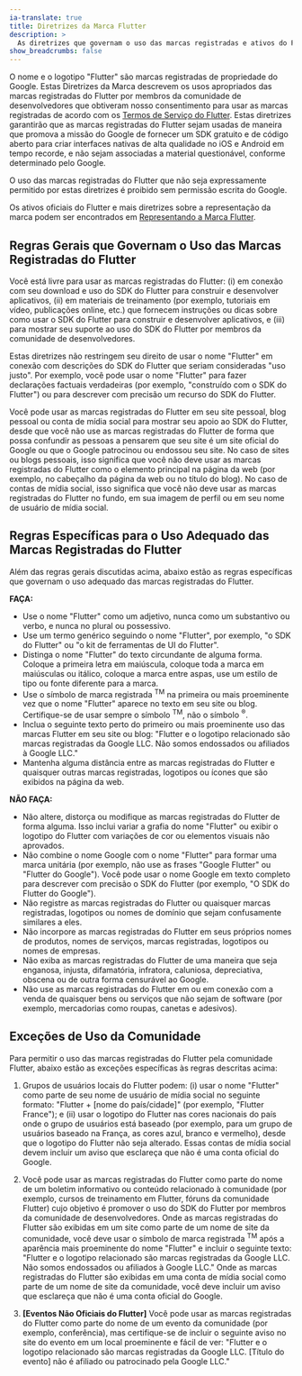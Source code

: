 ```yaml
---
ia-translate: true
title: Diretrizes da Marca Flutter
description: >
  As diretrizes que governam o uso das marcas registradas e ativos do Flutter.
show_breadcrumbs: false
---
```


O nome e o logotipo "Flutter" são marcas registradas de propriedade do Google.
Estas Diretrizes da Marca descrevem os usos apropriados das marcas
registradas do Flutter por membros da comunidade de desenvolvedores que
obtiveram nosso consentimento para usar as marcas registradas de acordo
com os [Termos de Serviço do Flutter](/tos).
Estas diretrizes garantirão que as marcas registradas do Flutter sejam
usadas de maneira que promova a missão do Google de fornecer um SDK
gratuito e de código aberto para criar interfaces nativas de alta qualidade
no iOS e Android em tempo recorde, e não sejam associadas a
material questionável, conforme determinado pelo Google.

O uso das marcas registradas do Flutter que não seja expressamente
permitido por estas diretrizes é proibido sem permissão escrita do Google.

Os ativos oficiais do Flutter e mais diretrizes sobre a representação da marca
podem ser encontrados em [Representando a Marca Flutter]({{site.main-url}}/brand).

## Regras Gerais que Governam o Uso das Marcas Registradas do Flutter

Você está livre para usar as marcas registradas do Flutter: (i) em conexão com seu
download e uso do SDK do Flutter para construir e desenvolver aplicativos, (ii)
em materiais de treinamento (por exemplo, tutoriais em vídeo, publicações online, etc.)
que fornecem instruções ou dicas sobre como usar o SDK do Flutter para
construir e desenvolver aplicativos, e (iii) para mostrar seu suporte ao
uso do SDK do Flutter por membros da comunidade de desenvolvedores.

Estas diretrizes não restringem seu direito de usar o nome "Flutter" em
conexão com descrições do SDK do Flutter que seriam consideradas "uso
justo". Por exemplo, você pode usar o nome "Flutter" para fazer declarações
factuais verdadeiras (por exemplo, "construído com o SDK do Flutter") ou
para descrever com precisão um recurso do SDK do Flutter.

Você pode usar as marcas registradas do Flutter em seu site pessoal, blog
pessoal ou conta de mídia social para mostrar seu apoio ao SDK do Flutter,
desde que você não use as marcas registradas do Flutter de forma que possa
confundir as pessoas a pensarem que seu site é um site oficial do Google ou
que o Google patrocinou ou endossou seu site. No caso de sites ou blogs
pessoais, isso significa que você não deve usar as marcas registradas do
Flutter como o elemento principal na página da web (por exemplo, no cabeçalho
da página da web ou no título do blog). No caso de contas de mídia social,
isso significa que você não deve usar as marcas registradas do Flutter no
fundo, em sua imagem de perfil ou em seu nome de usuário de mídia social.

## Regras Específicas para o Uso Adequado das Marcas Registradas do Flutter

Além das regras gerais discutidas acima, abaixo estão as regras
específicas que governam o uso adequado das marcas registradas do Flutter.

**FAÇA:**

* Use o nome "Flutter" como um adjetivo, nunca como um substantivo ou
  verbo, e nunca no plural ou possessivo.
* Use um termo genérico seguindo o nome "Flutter", por exemplo, "o
  SDK do Flutter" ou "o kit de ferramentas de UI do Flutter".
* Distinga o nome "Flutter" do texto circundante de alguma forma.
  Coloque a primeira letra em maiúscula, coloque toda a marca em
  maiúsculas ou itálico, coloque a marca entre aspas, use um estilo de
  tipo ou fonte diferente para a marca.
* Use o símbolo de marca registrada <sup>TM</sup> na primeira ou mais
  proeminente vez que o nome "Flutter" aparece no texto em seu site ou
  blog. Certifique-se de usar sempre o símbolo <sup>TM</sup>, não o
  símbolo <sup>&reg;</sup>.
* Inclua o seguinte texto perto do primeiro ou mais proeminente uso das
  marcas Flutter em seu site ou blog: "Flutter e o logotipo relacionado
  são marcas registradas da Google LLC. Não somos endossados ou
  afiliados à Google LLC."
* Mantenha alguma distância entre as marcas registradas do Flutter e
  quaisquer outras marcas registradas, logotipos ou ícones que são
  exibidos na página da web.

**NÃO FAÇA:**

* Não altere, distorça ou modifique as marcas registradas do Flutter de
  forma alguma. Isso inclui variar a grafia do nome "Flutter" ou exibir
  o logotipo do Flutter com variações de cor ou elementos visuais não
  aprovados.
* Não combine o nome Google com o nome "Flutter" para formar uma marca
  unitária (por exemplo, não use as frases "Google Flutter" ou "Flutter do
  Google"). Você pode usar o nome Google em texto completo para descrever
  com precisão o SDK do Flutter (por exemplo, "O SDK do Flutter do
  Google").
* Não registre as marcas registradas do Flutter ou quaisquer marcas
  registradas, logotipos ou nomes de domínio que sejam confusamente
  similares a eles.
* Não incorpore as marcas registradas do Flutter em seus próprios nomes
  de produtos, nomes de serviços, marcas registradas, logotipos ou nomes
  de empresas.
* Não exiba as marcas registradas do Flutter de uma maneira que seja
  enganosa, injusta, difamatória, infratora, caluniosa, depreciativa,
  obscena ou de outra forma censurável ao Google.
* Não use as marcas registradas do Flutter em ou em conexão com a venda
  de quaisquer bens ou serviços que não sejam de software (por exemplo,
  mercadorias como roupas, canetas e adesivos).

## Exceções de Uso da Comunidade

Para permitir o uso das marcas registradas do Flutter pela comunidade
Flutter, abaixo estão as exceções específicas às regras descritas acima:

1. Grupos de usuários locais do Flutter podem: (i) usar o nome "Flutter"
   como parte de seu nome de usuário de mídia social no seguinte formato:
   "Flutter + [nome do país/cidade]" (por exemplo, "Flutter France"); e
   (ii) usar o logotipo do Flutter nas cores nacionais do país onde o
   grupo de usuários está baseado (por exemplo, para um grupo de usuários
   baseado na França, as cores azul, branco e vermelho), desde que o
   logotipo do Flutter não seja alterado. Essas contas de mídia social
   devem incluir um aviso que esclareça que não é uma conta oficial do
   Google.

2. Você pode usar as marcas registradas do Flutter como parte do nome de
   um boletim informativo ou conteúdo relacionado à comunidade (por
   exemplo, cursos de treinamento em Flutter, fóruns da comunidade
   Flutter) cujo objetivo é promover o uso do SDK do Flutter por membros
   da comunidade de desenvolvedores. Onde as marcas registradas do
   Flutter são exibidas em um site como parte de um nome de site da
   comunidade, você deve usar o símbolo de marca registrada <sup>TM</sup>
   após a aparência mais proeminente do nome "Flutter" e incluir o
   seguinte texto: "Flutter e o logotipo relacionado são marcas registradas
   da Google LLC. Não somos endossados ou afiliados à Google LLC." Onde
   as marcas registradas do Flutter são exibidas em uma conta de mídia
   social como parte de um nome de site da comunidade, você deve incluir
   um aviso que esclareça que não é uma conta oficial do Google.

3. <b>[Eventos Não Oficiais do Flutter]</b> Você pode usar as marcas registradas do Flutter
   como parte do nome de um evento da comunidade (por exemplo, conferência),
   mas certifique-se de incluir o seguinte aviso no site do evento em um
   local proeminente e fácil de ver: "Flutter e o logotipo relacionado são
   marcas registradas da Google LLC. [Título do evento] não é afiliado ou
   patrocinado pela Google LLC."
